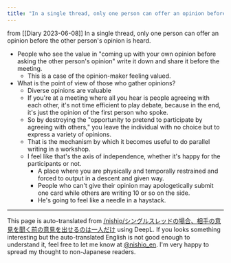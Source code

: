 ```yaml
---
title: "In a single thread, only one person can offer an opinion before the other person's opinion is heard."
---
```


from  [[Diary 2023-06-08]]
In a single thread, only one person can offer an opinion before the other person's opinion is heard.
- People who see the value in "coming up with your own opinion before asking the other person's opinion" write it down and share it before the meeting.
    - This is a case of the opinion-maker feeling valued.
- What is the point of view of those who gather opinions?
    - Diverse opinions are valuable
    - If you're at a meeting where all you hear is people agreeing with each other, it's not time efficient to play debate, because in the end, it's just the opinion of the first person who spoke.
    - So by destroying the "opportunity to pretend to participate by agreeing with others," you leave the individual with no choice but to express a variety of opinions.
    - That is the mechanism by which it becomes useful to do parallel writing in a workshop.
    - I feel like that's the axis of independence, whether it's happy for the participants or not.
        - A place where you are physically and temporally restrained and forced to output in a descent and given way.
        - People who can't give their opinion may apologetically submit one card while others are writing 10 or so on the side.
        - He's going to feel like a needle in a haystack.


---
This page is auto-translated from [/nishio/シングルスレッドの場合、相手の意見を聞く前の意見を出せるのは一人だけ](https://scrapbox.io/nishio/シングルスレッドの場合、相手の意見を聞く前の意見を出せるのは一人だけ) using DeepL. If you looks something interesting but the auto-translated English is not good enough to understand it, feel free to let me know at [@nishio_en](https://twitter.com/nishio_en). I'm very happy to spread my thought to non-Japanese readers.